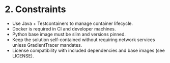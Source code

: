 # 2. Constraints

- Use Java + Testcontainers to manage container lifecycle.
- Docker is required in CI and developer machines.
- Python base image must be slim and versions pinned.
- Keep the solution self-contained without requiring network services unless GradientTracer mandates.
- License compatibility with included dependencies and base images (see LICENSE).
